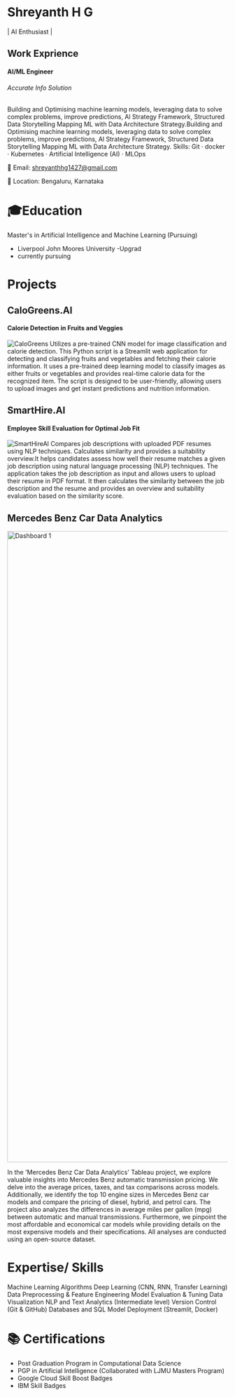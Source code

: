 # Shreyanth H G

| AI Enthusiast | 

## Work Exprience 

#### AI/ML Engineer
###### Accurate Info Solution 

Building and Optimising machine learning models, leveraging data to solve complex problems, improve predictions, Al Strategy Framework, Structured Data Storytelling Mapping ML with Data Architecture Strategy.Building and Optimising machine learning models, leveraging data to solve complex problems, improve predictions, Al Strategy Framework, Structured Data Storytelling Mapping ML with Data Architecture Strategy.
Skills: Git · docker · Kubernetes · Artificial Intelligence (AI) · MLOps

📧 Email: shreyanthhg1427@gmail.com 

📍 Location: Bengaluru, Karnataka

# 🎓Education

Master's in Artificial Intelligence and Machine Learning (Pursuing)
  - Liverpool John Moores University -Upgrad
  - currently pursuing

# Projects

## CaloGreens.AI 
#### Calorie Detection in Fruits and Veggies
![CaloGreens](https://github.com/Shreyanthds/Shreyanth_Portfolio/assets/115062429/0484ef7d-539a-4001-bd63-aa21517b3698)
Utilizes a pre-trained CNN model for image classification and calorie detection.
This Python script is a Streamlit web application for detecting and classifying fruits and vegetables and fetching their calorie information. It uses a pre-trained deep learning model to classify images as either fruits or vegetables and provides real-time calorie data for the recognized item. The script is designed to be user-friendly, allowing users to upload images and get instant predictions and nutrition information.

## SmartHire.AI 
#### Employee Skill Evaluation for Optimal Job Fit
![SmartHireAI](https://github.com/Shreyanthds/Shreyanth_Portfolio/assets/115062429/c890a47c-2544-4938-9f38-75f02ee64599)
Compares job descriptions with uploaded PDF resumes using NLP techniques.
Calculates similarity and provides a suitability overview.It helps candidates assess how well their resume matches a given job description using natural language processing (NLP) techniques. The application takes the job description as input and allows users to upload their resume in PDF format. It then calculates the similarity between the job description and the resume and provides an overview and suitability evaluation based on the similarity score.

## Mercedes Benz Car Data Analytics
<img width="1440" alt="Dashboard 1" src="https://github.com/Shreyanthds/Shreyanth_Portfolio/assets/115062429/752d095d-d038-43b9-bd07-91a5e5a68109">

In the 'Mercedes Benz Car Data Analytics' Tableau project, we explore valuable insights into Mercedes Benz automatic transmission pricing. We delve into the average prices, taxes, and tax comparisons across models. Additionally, we identify the top 10 engine sizes in Mercedes Benz car models and compare the pricing of diesel, hybrid, and petrol cars. The project also analyzes the differences in average miles per gallon (mpg) between automatic and manual transmissions. Furthermore, we pinpoint the most affordable and economical car models while providing details on the most expensive models and their specifications. All analyses are conducted using an open-source dataset.


# Expertise/ Skills

Machine Learning Algorithms
Deep Learning (CNN, RNN, Transfer Learning)
Data Preprocessing & Feature Engineering
Model Evaluation & Tuning
Data Visualization
NLP and Text Analytics (Intermediate level)
Version Control (Git & GitHub)
Databases and SQL
Model Deployment (Streamlit, Docker)

# 📚 Certifications

- Post Graduation Program in Computational Data Science
- PGP in Artificial Intelligence (Collaborated with LJMU Masters Program)
- Google Cloud Skill Boost Badges
- IBM Skill Badges
